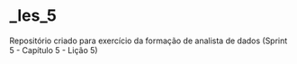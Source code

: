 # _les_5
Repositório criado para exercício da formação de analista de dados (Sprint 5 - Capítulo 5 - Lição 5)
